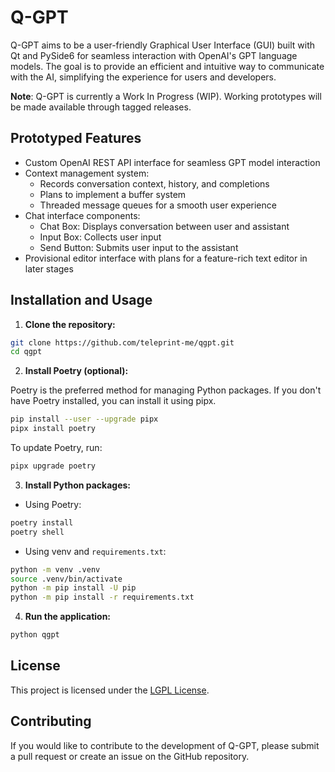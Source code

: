 # Q-GPT

Q-GPT aims to be a user-friendly Graphical User Interface (GUI) built with Qt and PySide6 for seamless interaction with OpenAI's GPT language models. The goal is to provide an efficient and intuitive way to communicate with the AI, simplifying the experience for users and developers.

**Note**: Q-GPT is currently a Work In Progress (WIP). Working prototypes will be made available through tagged releases.

## Prototyped Features

- Custom OpenAI REST API interface for seamless GPT model interaction
- Context management system:
  - Records conversation context, history, and completions
  - Plans to implement a buffer system
  - Threaded message queues for a smooth user experience
- Chat interface components:
  - Chat Box: Displays conversation between user and assistant
  - Input Box: Collects user input
  - Send Button: Submits user input to the assistant
- Provisional editor interface with plans for a feature-rich text editor in later stages

## Installation and Usage

1. **Clone the repository:**

```sh
git clone https://github.com/teleprint-me/qgpt.git
cd qgpt
```

2. **Install Poetry (optional):**

Poetry is the preferred method for managing Python packages. If you don't have Poetry installed, you can install it using pipx.

```sh
pip install --user --upgrade pipx
pipx install poetry
```

To update Poetry, run:

```sh
pipx upgrade poetry
```

3. **Install Python packages:**

- Using Poetry:

```sh
poetry install
poetry shell
```

- Using venv and `requirements.txt`:

```sh
python -m venv .venv
source .venv/bin/activate
python -m pip install -U pip
python -m pip install -r requirements.txt
```

4. **Run the application:**

```sh
python qgpt
```

## License

This project is licensed under the [LGPL License](https://github.com/teleprint-me/qgpt/blob/main/LICENSE).

## Contributing

If you would like to contribute to the development of Q-GPT, please submit a pull request or create an issue on the GitHub repository.
